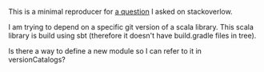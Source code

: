 This is a minimal reproducer for [a question](https://stackoverflow.com/questions/70942703/using-git-dependency-non-gradle-based-project-in-versioncatalogs-using-gradle) I asked on stackoverlow.



I am trying to depend on a specific git version of a scala library. This scala library is build using sbt (therefore it doesn't have build.gradle files in tree).

Is there a way to define a new module so I can refer to it in versionCatalogs?